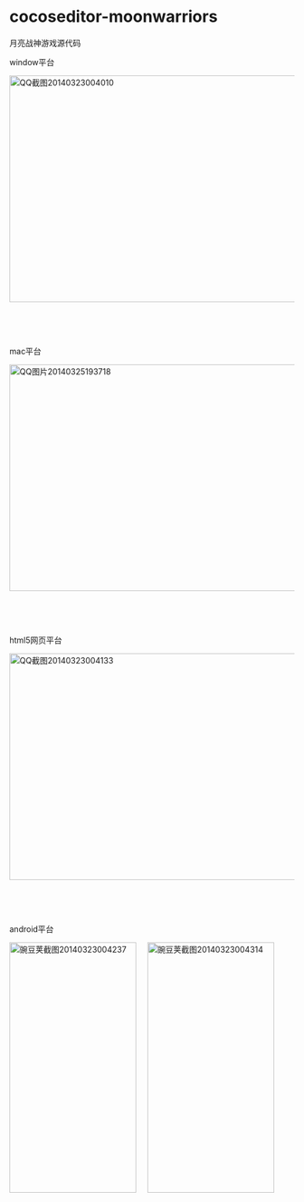 cocoseditor-moonwarriors
========================
月亮战神游戏源代码

window平台

<a href="http://blog.makeapp.co/?attachment_id=387" rel="attachment wp-att-387"><img alt="QQ截图20140323004010" src="http://blog.makeapp.co/wp-content/uploads/2014/03/QQ截图20140323004010.png" width="600" height="400" /></a>

&nbsp;

&nbsp;

mac平台

<a href="http://blog.makeapp.co/?attachment_id=443" rel="attachment wp-att-443"><img class="alignnone size-full wp-image-443" alt="QQ图片20140325193718" src="http://blog.makeapp.co/wp-content/uploads/2014/03/QQ图片20140325193718.jpg" width="600" height="400" /></a>

&nbsp;

&nbsp;

html5网页平台

<a href="http://blog.makeapp.co/?attachment_id=388" rel="attachment wp-att-388"><img alt="QQ截图20140323004133" src="http://blog.makeapp.co/wp-content/uploads/2014/03/QQ截图20140323004133.png" width="600" height="400" /></a>

&nbsp;

&nbsp;

android平台

<a href="http://blog.makeapp.co/?attachment_id=389" rel="attachment wp-att-389"><img alt="豌豆荚截图20140323004237" src="http://blog.makeapp.co/wp-content/uploads/2014/03/豌豆荚截图20140323004237.png" width="224" height="442" /></a>     <a href="http://blog.makeapp.co/?attachment_id=390" rel="attachment wp-att-390"><img alt="豌豆荚截图20140323004314" src="http://blog.makeapp.co/wp-content/uploads/2014/03/豌豆荚截图20140323004314.png" width="224" height="442" /></a>

&nbsp;
